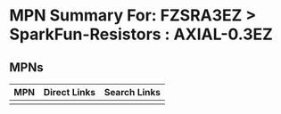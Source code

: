 



# MPN Summary For: FZSRA3EZ > SparkFun-Resistors : AXIAL-0.3EZ

## MPNs
  

|MPN|Direct Links|Search Links|
| :--- | :--- | :--- |
||||
